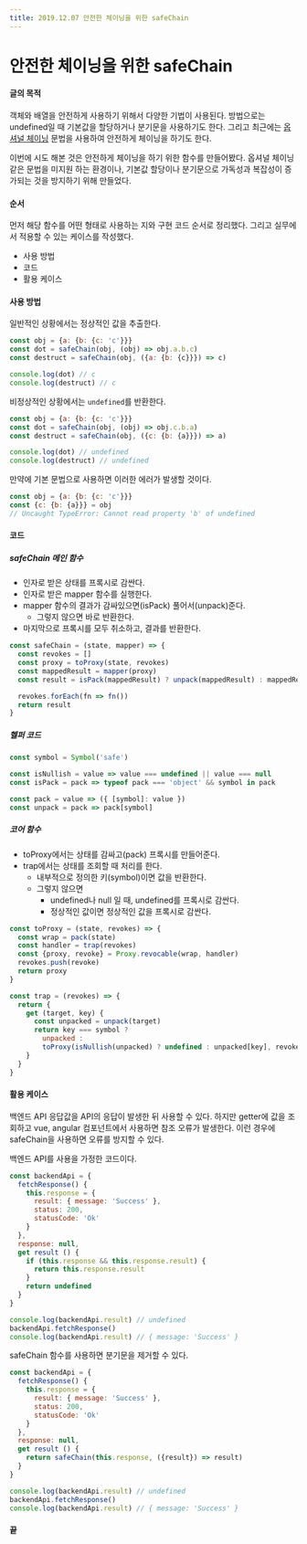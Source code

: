 ```yaml
---
title: 2019.12.07 안전한 체이닝을 위한 safeChain
---
```

# 안전한 체이닝을 위한 safeChain
#### 글의 목적
객체와 배열을 안전하게 사용하기 위해서 다양한 기법이 사용된다. 방법으로는 undefined일 때 기본값을 할당하거나 분기문을 사용하기도 한다. 그리고 최근에는 [옵셔널 체이닝](https://developer.mozilla.org/en-US/docs/Web/JavaScript/Reference/Operators/Optional_chaining) 문법을 사용하여 안전하게 체이닝을 하기도 한다.

이번에 시도 해본 것은 안전하게 체이닝을 하기 위한 함수를 만들어봤다. 옵셔널 체이닝같은 문법을 미지원 하는 환경이나, 기본값 할당이나 분기문으로 가독성과 복잡성이 증가되는 것을 방지하기 위해 만들었다.

#### 순서
먼저 해당 함수를 어떤 형태로 사용하는 지와 구현 코드 순서로 정리했다. 그리고 실무에서 적용할 수 있는 케이스를 작성했다.

- 사용 방법
- 코드
- 활용 케이스

#### 사용 방법
일반적인 상황에서는 정상적인 값을 추출한다.
```js
const obj = {a: {b: {c: 'c'}}}
const dot = safeChain(obj, (obj) => obj.a.b.c)
const destruct = safeChain(obj, ({a: {b: {c}}}) => c)

console.log(dot) // c
console.log(destruct) // c
```

비정상적인 상황에서는 `undefined`를 반환한다.
```js
const obj = {a: {b: {c: 'c'}}}
const dot = safeChain(obj, (obj) => obj.c.b.a)
const destruct = safeChain(obj, ({c: {b: {a}}}) => a)

console.log(dot) // undefined
console.log(destruct) // undefined
```

만약에 기본 문법으로 사용하면 이러한 에러가 발생할 것이다.
```js
const obj = {a: {b: {c: 'c'}}}
const {c: {b: {a}}} = obj
// Uncaught TypeError: Cannot read property 'b' of undefined
```

#### 코드
##### safeChain 메인 함수
- 인자로 받은 상태를 프록시로 감싼다.
- 인자로 받은 mapper 함수를 실행한다.
- mapper 함수의 결과가 감싸있으면(isPack) 풀어서(unpack)준다.
  - 그렇지 않으면 바로 반환한다.
- 마지막으로 프록시를 모두 취소하고, 결과를 반환한다.

```js
const safeChain = (state, mapper) => {
  const revokes = []
  const proxy = toProxy(state, revokes)
  const mappedResult = mapper(proxy)
  const result = isPack(mappedResult) ? unpack(mappedResult) : mappedResult

  revokes.forEach(fn => fn())
  return result
}
```

##### 헬퍼 코드
```js
const symbol = Symbol('safe')

const isNullish = value => value === undefined || value === null
const isPack = pack => typeof pack === 'object' && symbol in pack

const pack = value => ({ [symbol]: value })
const unpack = pack => pack[symbol]
```

##### 코어 함수
- toProxy에서는 상태를 감싸고(pack) 프록시를 만들어준다.
- trap에서는 상태를 조회할 때 처리를 한다.
  - 내부적으로 정의한 키(symbol)이면 값을 반환한다.
  - 그렇지 않으면
    - undefined나 null 일 때, undefined를 프록시로 감싼다.
    - 정상적인 값이면 정상적인 값을 프록시로 감싼다.

```js
const toProxy = (state, revokes) => {
  const wrap = pack(state)
  const handler = trap(revokes)
  const {proxy, revoke} = Proxy.revocable(wrap, handler)
  revokes.push(revoke)
  return proxy
}

const trap = (revokes) => {
  return {
    get (target, key) {
      const unpacked = unpack(target)
      return key === symbol ?
        unpacked :
        toProxy(isNullish(unpacked) ? undefined : unpacked[key], revokes)
    }
  }
}
```

#### 활용 케이스
백엔드 API 응답값을 API의 응답이 발생한 뒤 사용할 수 있다. 하지만 getter에 값을 조회하고 vue, angular 컴포넌트에서 사용하면 참조 오류가 발생한다. 이런 경우에 safeChain을 사용하면 오류를 방지할 수 있다.

백엔드 API를 사용을 가정한 코드이다.

```js
const backendApi = {
  fetchResponse() {
    this.response = {
      result: { message: 'Success' },
      status: 200,
      statusCode: 'Ok'
    }
  },
  response: null,
  get result () {
    if (this.response && this.response.result) {
      return this.response.result
    }
    return undefined
  }
}

console.log(backendApi.result) // undefined
backendApi.fetchResponse()
console.log(backendApi.result) // { message: 'Success' }
```

safeChain 함수를 사용하면 분기문을 제거할 수 있다.
```js
const backendApi = {
  fetchResponse() {
    this.response = {
      result: { message: 'Success' },
      status: 200,
      statusCode: 'Ok'
    }
  },
  response: null,
  get result () {
    return safeChain(this.response, ({result}) => result)
  }
}

console.log(backendApi.result) // undefined
backendApi.fetchResponse()
console.log(backendApi.result) // { message: 'Success' }
```

#### 끝
